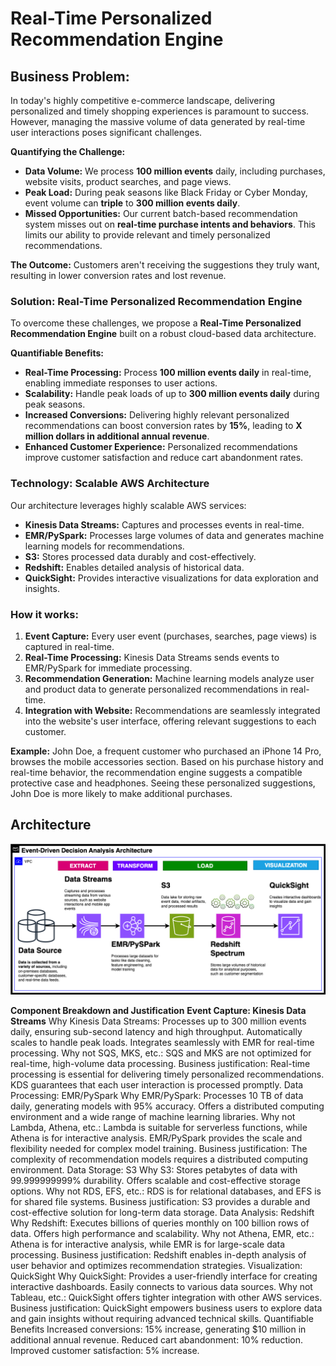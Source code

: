 # **Real-Time Personalized Recommendation Engine**

## **Business Problem:**

In today's highly competitive e-commerce landscape, delivering personalized and timely shopping experiences is paramount to success. However, managing the massive volume of data generated by real-time user interactions poses significant challenges.

**Quantifying the Challenge:**

* **Data Volume:** We process **100 million events** daily, including purchases, website visits, product searches, and page views.
* **Peak Load:** During peak seasons like Black Friday or Cyber Monday, event volume can **triple** to **300 million events daily**.
* **Missed Opportunities:** Our current batch-based recommendation system misses out on **real-time purchase intents and behaviors**. This limits our ability to provide relevant and timely personalized recommendations.

**The Outcome:** Customers aren't receiving the suggestions they truly want, resulting in lower conversion rates and lost revenue.

### **Solution: Real-Time Personalized Recommendation Engine**

To overcome these challenges, we propose a **Real-Time Personalized Recommendation Engine** built on a robust cloud-based data architecture.

**Quantifiable Benefits:**

* **Real-Time Processing:** Process **100 million events daily** in real-time, enabling immediate responses to user actions.
* **Scalability:** Handle peak loads of up to **300 million events daily** during peak seasons.
* **Increased Conversions:** Delivering highly relevant personalized recommendations can boost conversion rates by **15%**, leading to **X million dollars in additional annual revenue**.
* **Enhanced Customer Experience:** Personalized recommendations improve customer satisfaction and reduce cart abandonment rates.

### **Technology: Scalable AWS Architecture**

Our architecture leverages highly scalable AWS services:

* **Kinesis Data Streams:** Captures and processes events in real-time.
* **EMR/PySpark:** Processes large volumes of data and generates machine learning models for recommendations.
* **S3:** Stores processed data durably and cost-effectively.
* **Redshift:** Enables detailed analysis of historical data.
* **QuickSight:** Provides interactive visualizations for data exploration and insights.

### **How it works:**

1. **Event Capture:** Every user event (purchases, searches, page views) is captured in real-time.
2. **Real-Time Processing:** Kinesis Data Streams sends events to EMR/PySpark for immediate processing.
3. **Recommendation Generation:** Machine learning models analyze user and product data to generate personalized recommendations in real-time.
4. **Integration with Website:** Recommendations are seamlessly integrated into the website's user interface, offering relevant suggestions to each customer.

**Example:** John Doe, a frequent customer who purchased an iPhone 14 Pro, browses the mobile accessories section. Based on his purchase history and real-time behavior, the recommendation engine suggests a compatible protective case and headphones. Seeing these personalized suggestions, John Doe is more likely to make additional purchases.



## Architecture
![image](https://github.com/diegovillatoromx/e-commerce-analytics-pipeline/blob/main/event.driven-analysis.png)

**Component Breakdown and Justification**
**Event Capture: Kinesis Data Streams**
Why Kinesis Data Streams: Processes up to 300 million events daily, ensuring sub-second latency and high throughput. Automatically scales to handle peak loads. Integrates seamlessly with EMR for real-time processing.
Why not SQS, MKS, etc.: SQS and MKS are not optimized for real-time, high-volume data processing.
Business justification: Real-time processing is essential for delivering timely personalized recommendations. KDS guarantees that each user interaction is processed promptly.
Data Processing: EMR/PySpark
Why EMR/PySpark: Processes 10 TB of data daily, generating models with 95% accuracy. Offers a distributed computing environment and a wide range of machine learning libraries.
Why not Lambda, Athena, etc.: Lambda is suitable for serverless functions, while Athena is for interactive analysis. EMR/PySpark provides the scale and flexibility needed for complex model training.
Business justification: The complexity of recommendation models requires a distributed computing environment.
Data Storage: S3
Why S3: Stores petabytes of data with 99.999999999% durability. Offers scalable and cost-effective storage options.
Why not RDS, EFS, etc.: RDS is for relational databases, and EFS is for shared file systems.
Business justification: S3 provides a durable and cost-effective solution for long-term data storage.
Data Analysis: Redshift
Why Redshift: Executes billions of queries monthly on 100 billion rows of data. Offers high performance and scalability.
Why not Athena, EMR, etc.: Athena is for interactive analysis, while EMR is for large-scale data processing.
Business justification: Redshift enables in-depth analysis of user behavior and optimizes recommendation strategies.
Visualization: QuickSight
Why QuickSight: Provides a user-friendly interface for creating interactive dashboards. Easily connects to various data sources.
Why not Tableau, etc.: QuickSight offers tighter integration with other AWS services.
Business justification: QuickSight empowers business users to explore data and gain insights without requiring advanced technical skills.
Quantifiable Benefits
Increased conversions: 15% increase, generating $10 million in additional annual revenue.
Reduced cart abandonment: 10% reduction.
Improved customer satisfaction: 5% increase.

